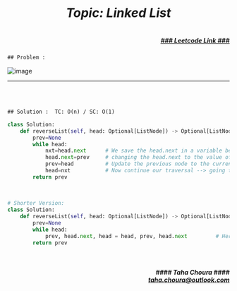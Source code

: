 <h1 align="center";"><em> Topic: Linked List</em></h1>
<h5 align="right"> <br/><a align="right" width="80" href="https://leetcode.com/problems/reverse-linked-list/" target="_blank"><ins>### Leetcode Link ###</ins></a></h5>     
                                                                                                                                 
```diff
## Problem : 
```
                                                                                                                    
![image](https://user-images.githubusercontent.com/11164303/169685382-23512e73-3846-4b43-9805-3af3ca921de4.png)

-------                    

<br/><br/>
                    
```diff
## Solution :  TC: O(n) / SC: O(1)
```                           
```python
class Solution:
    def reverseList(self, head: Optional[ListNode]) -> Optional[ListNode]:
        prev=None 
        while head: 
            nxt=head.next      # We save the head.next in a variable because head will be changed later and we will loose the next!
            head.next=prev     # changing the head.next to the value of previous node
            prev=head          # Update the previous node to the current node
            head=nxt           # Now continue our traversal --> going to the next node (which was saved in 'nxt' variable)
        return prev
                                                                                                                             
                                                                                                                             
                                                                                                                             
# Shorter Version: 
class Solution:                                                                                                                            class Solution:
    def reverseList(self, head: Optional[ListNode]) -> Optional[ListNode]:
        prev=None
        while head: 
            prev, head.next, head = head, prev, head.next         # Here we dont need 'nxt' variable because thanks to tuple packing and unpacking to do a direct assignment
        return prev
```
<br/>            
<h5 align="right" margin-right:12px>#### Taha Choura ####<br/><a align="right" width="70" href="#">taha.choura@outlook.com</a></h5> 
             
